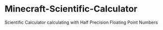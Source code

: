 # Minecraft-Scientific-Calculator
Scientific Calculator calculating with Half Precision Floating Point Numbers
